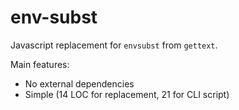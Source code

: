 # env-subst

Javascript replacement for `envsubst` from `gettext`.

Main features:

 * No external dependencies
 * Simple (14 LOC for replacement, 21 for CLI script)
